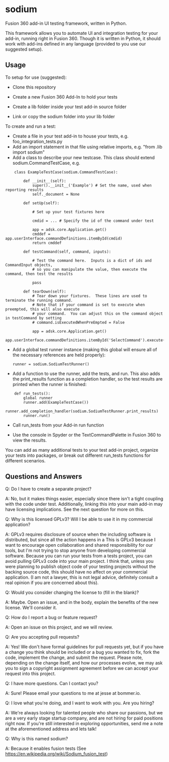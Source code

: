 # sodium
Fusion 360 add-in UI testing framework, written in Python.

This framework allows you to automate UI and integration testing for your add-in, running right in Fusion 360.  Though it is written in Python, it should work with add-ins defined in any language (provided to you use our suggested setup).

## Usage

To setup for use (suggested):

* Clone this repository

* Create a new Fusion 360 Add-In to hold your tests

* Create a lib folder inside your test add-in source folder

* Link or copy the sodium folder into your lib folder


To create and run a test:

* Create a file in your test add-in to house your tests, e.g. foo_integration_tests.py
* Add an import statement in that file using relative imports, e.g. "from .lib import sodium"
* Add a class to describe your new testcase.  This class should extend sodium.CommandTestCase,
e.g.
```
    class ExampleTestCase(sodium.CommandTestCase):
    
        def __init__(self):
            super().__init__('Example') # Set the name, used when reporting results
            self._document = None

        def setUp(self):

            # Set up your test fixtures here

            cmdid = ... # Specify the id of the command under test

            app = adsk.core.Application.get()
            cmddef = app.userInterface.commandDefinitions.itemById(cmdid)
            return cmddef

        def testCommand(self, command, inputs):

            # Test the command here.  Inputs is a dict of ids and CommandInput objects,
            # so you can manipulate the value, then execute the command, then test the results

            pass

        def tearDown(self):
            # Tear down your fixtures.  These lines are used to terminate the running command.
            # Note that if your command is set to execute when preempted, this will also execute
            # your command.  You can adjust this on the command object in testCommand by setting
            # command.isExecutedWhenPreEmpted = False

            app = adsk.core.Application.get()
            app.userInterface.commandDefinitions.itemById('SelectCommand').execute()
```
* Add a global test runner instance (making this global will ensure all of the necessary references are held properly):
        
    `runner = sodium.SodiumTestRunner()`

* Add a function to use the runner, add the tests, and run.  This also adds the print_results function as a completion handler,
    so the test results are printed when the runner is finished:
```
    def run_tests():
        global runner
        runner.add(ExampleTestCase())
        runner.add_completion_handler(sodium.SodiumTestRunner.print_results)
        runner.run()
```
* Call run_tests from your Add-in run function

* Use the console in Spyder or the TextCommandPalette in Fusion 360 to view the results.

You can add as many additional tests to your test add-in project, organize your tests into packages, or break out different run_tests functions for different scenarios.

## Questions and Answers

Q: Do I have to create a separate project?

A: No, but it makes things easier, especially since there isn't a tight coupling with the code under test.  Additionally, linking this into your main add-in may have licensing implications.  See the next question for more on this.

Q: Why is this licensed GPLv3?  Will I be able to use it in my commercial application?

A: GPLv3 requires disclosure of source when the including software is distributed, but since all the action happens in a This is GPLv3 because I want to encourage open collaboration and shared responsibility for our tools, but I'm not trying to stop anyone from developing commercial software.  Because you can run your tests from a tests project, you can avoid pulling GPLv3 code into your main project.  I think that, unless you were planning to publish object code of your testing projects without the backing source code, this should have no affect on your commercial application. (I am not a lawyer, this is not legal advice, definitely consult a real opinion if you are concerned about this).

Q: Would you consider changing the license to (fill in the blank)?

A: Maybe.  Open an issue, and in the body, explain the benefits of the new license.  We'll consider it.

Q: How do I report a bug or feature request?

A: Open an issue on this project, and we will review.
 
Q: Are you accepting pull requests?

A: Yes!  We don't have formal guidelines for pull requests yet, but if you have a change you think should be included or a bug you wanted to fix, fork the code, implement the change, and submit the request.  Please note, depending on the change itself, and how our processes evolve, we may ask you to sign a copyright assignment agreement before we can accept your request into this project.

Q: I have more questions.  Can I contact you?

A: Sure!  Please email your questions to me at jesse at bommer.io.

Q: I love what you're doing, and I want to work with you.  Are you hiring?

A: We're always looking for talented people who share our passions, but we are a very early stage startup company, and are not hiring for paid positions right now.  If you're still interested in exploring opportunities, send me a note at the aforementioned address and lets talk!

Q: Why is this named sodium?

A: Because it enables fusion tests (See https://en.wikipedia.org/wiki/Sodium_fusion_test)
